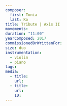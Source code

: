 ```yaml
---
composer:
  first: Tonia
  last: Ko
title: Tribute | Axis II
movements:
duration: "11:00"
yearComposed: 2017
commissionedOrWrittenFor:
size: duo
instrumentation:
  - violin
  - piano
tags:
media:
  - title:
    url:
  - title:
    url:
    ID:
---
```

